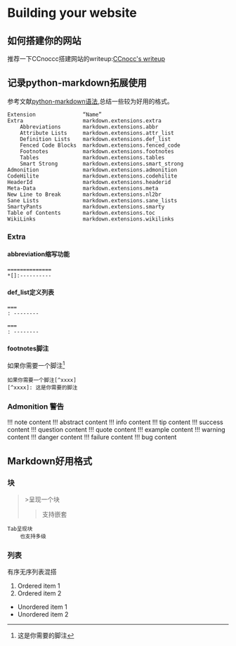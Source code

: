 # Building your website
## 如何搭建你的网站
推荐一下CCnoccc搭建网站的writeup:[CCnocc's writeup](https://zjuccnocc.github.io/BlogWriteup/Mkdocs%E4%BD%BF%E7%94%A8Writeup/)
## 记录python-markdown拓展使用
参考文献[python-markdown语法](https://blog.csdn.net/P_LarT/article/details/55819896?ops_request_misc=&request_id=&biz_id=102&utm_term=python%20markdown&utm_medium=distribute.pc_search_result.none-task-blog-2~all~sobaiduweb~default-4-55819896.nonecase&spm=1018.2226.3001.4187),总结一些较为好用的格式。
```
Extension               “Name”
Extra                   markdown.extensions.extra
    Abbreviations       markdown.extensions.abbr
    Attribute Lists     markdown.extensions.attr_list
    Definition Lists    markdown.extensions.def_list
    Fenced Code Blocks  markdown.extensions.fenced_code
    Footnotes           markdown.extensions.footnotes
    Tables              markdown.extensions.tables
    Smart Strong        markdown.extensions.smart_strong
Admonition              markdown.extensions.admonition
CodeHilite              markdown.extensions.codehilite
HeaderId                markdown.extensions.headerid
Meta-Data               markdown.extensions.meta
New Line to Break       markdown.extensions.nl2br
Sane Lists              markdown.extensions.sane_lists
SmartyPants             markdown.extensions.smarty
Table of Contents       markdown.extensions.toc
WikiLinks               markdown.extensions.wikilinks
```
### Extra
#### abbreviation缩写功能
```
==============
*[]:----------
```

#### def_list定义列表
```
===
: --------

===
: --------
```

#### footnotes脚注
如果你需要一个脚注[^xxxx]
[^xxxx]: 这是你需要的脚注

```
如果你需要一个脚注[^xxxx]
[^xxxx]: 这是你需要的脚注
```
### Admonition 警告
!!! note 
    content
!!! abstract
    content
!!! info
    content 
!!! tip
    content 
!!! success
    content 
!!! question
    content 
!!! quote
    content
!!! example
    content
!!! warning
    content 
!!! danger 
    content 
!!! failure
    content 
!!! bug
    content 



## Markdown好用格式
### 块
>   \>呈现一个块
>>支持嵌套

    Tab呈现块
        也支持多级
### 列表
有序无序列表混搭
1. Ordered item 1
2. Ordered item 2

- Unordered item 1
- Unordered item 2


